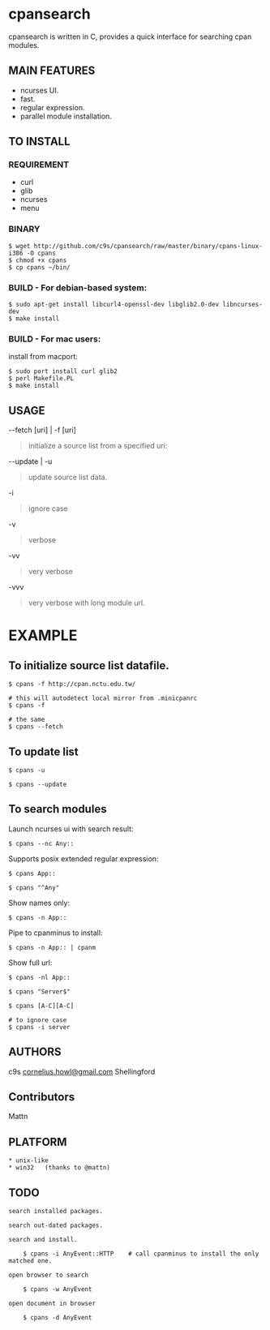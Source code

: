 
cpansearch
==========

cpansearch is written in C, provides a quick interface for searching cpan
modules.

## MAIN FEATURES

* ncurses UI.
* fast.
* regular expression.
* parallel module installation.

## TO INSTALL

### REQUIREMENT

* curl
* glib
* ncurses
* menu

### BINARY

    $ wget http://github.com/c9s/cpansearch/raw/master/binary/cpans-linux-i386 -O cpans
    $ chmod +x cpans
    $ cp cpans ~/bin/

### BUILD - For debian-based system:

    $ sudo apt-get install libcurl4-openssl-dev libglib2.0-dev libncurses-dev
    $ make install

### BUILD - For mac users:

install from macport:

    $ sudo port install curl glib2
    $ perl Makefile.PL
    $ make install

## USAGE

--fetch [uri] | -f [uri]

> initialize a source list from a specified uri:

--update | -u
    
> update source list data.

-i
    
> ignore case

-v

> verbose

-vv 

> very verbose

-vvv

> very verbose with long module url.

# EXAMPLE

## To initialize source list datafile.

    $ cpans -f http://cpan.nctu.edu.tw/

    # this will autodetect local mirror from .minicpanrc
    $ cpans -f

    # the same
    $ cpans --fetch

## To update list

    $ cpans -u

    $ cpans --update

## To search modules

Launch ncurses ui with search result:

    $ cpans --nc Any::

Supports posix extended regular expression:

    $ cpans App::

    $ cpans "^Any"

Show names only:

    $ cpans -n App::

Pipe to cpanminus to install:

    $ cpans -n App:: | cpanm

Show full url:

    $ cpans -nl App::

    $ cpans "Server$"

    $ cpans [A-C][A-C]

    # to ignore case
    $ cpans -i server


## AUTHORS

c9s <cornelius.howl@gmail.com>
Shellingford

## Contributors

Mattn

## PLATFORM

    * unix-like
    * win32   (thanks to @mattn)

## TODO

    search installed packages.

    search out-dated packages.

    search and install.

        $ cpans -i AnyEvent::HTTP    # call cpanminus to install the only matched one.

    open browser to search

        $ cpans -w AnyEvent

    open document in browser

        $ cpans -d AnyEvent
